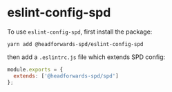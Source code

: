 # eslint-config-spd

To use `eslint-config-spd`, first install the package:

`yarn add @headforwards-spd/eslint-config-spd`

then add a `.eslintrc.js` file which extends SPD config:

```javascript
module.exports = {
  extends: ['@headforwards-spd/spd']
};
```
